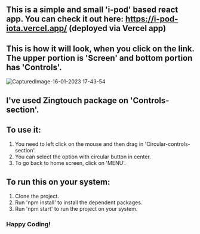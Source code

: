 ## This is a simple and small 'i-pod' based react app. You can check it out here: https://i-pod-iota.vercel.app/ (deployed via Vercel app)

## This is how it will look, when you click on the link. The upper portion is 'Screen' and bottom portion has 'Controls'.

![CapturedImage-16-01-2023 17-43-54](https://user-images.githubusercontent.com/93367879/212676417-cd4fdd53-0776-4436-9a8c-c627df02d76d.png)

## I've used Zingtouch package on 'Controls-section'.

## To use it:
1. You need to left click on the mouse and then drag in 'Circular-controls-section'. 
2. You can select the option with circular button in center.
3. To go back to home screen, click on 'MENU'.


## To run this on your system:
1. Clone the project.
2. Run 'npm install' to install the dependent packages.
3. Run 'npm start' to run the project on your system.

### Happy Coding!

